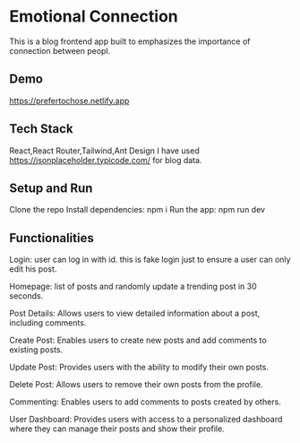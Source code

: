 
# Emotional Connection

This is a blog frontend app built to emphasizes the importance of connection between peopl.

## Demo
https://prefertochose.netlify.app

## Tech Stack
React,React Router,Tailwind,Ant Design
I have used https://jsonplaceholder.typicode.com/ for blog data.


## Setup and Run
Clone the repo
Install dependencies: npm i
Run the app: npm run dev

## Functionalities
Login: user can log in with id. this is fake login just to ensure a user can only edit his post.

Homepage: list of posts and randomly update a trending post in 30 seconds.

Post Details: Allows users to view detailed information about a post, including comments.

Create Post: Enables users to create new posts and add comments to existing posts.

Update Post: Provides users with the ability to modify their own posts.

Delete Post: Allows users to remove their own posts from the profile.

Commenting: Enables users to add comments to posts created by others.

User Dashboard: Provides users with access to a personalized dashboard where they can manage their posts and show their profile.





